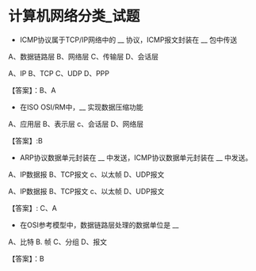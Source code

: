 # 计算机网络分类_试题

 - ICMP协议属于TCP/IP网络中的 __ 协议，ICMP报文封装在 __ 包中传送

A、数据链路层  B、网络层  C、传输层  D、会话层

A、IP B、TCP C、UDP D、PPP

【答案】：B、A

 - 在ISO OSI/RM中，__ 实现数据压缩功能

A、应用层  B、表示层  c、会话层  D、网络层

【答案】:B

 - ARP协议数据单元封装在 __ 中发送，ICMP协议数据单元封装在 __ 中发送。

A、IP数据报  B、TCP报文  c、以太帧  D、UDP报文

A、IP数据报  B、TCP报文  c、以太帧  D、UDP报文

【答案】: C、A

 - 在OSI参考模型中，数据链路层处理的数据单位是 __

A、比特  B. 帧  C、分组  D、报文

【答案】：B
